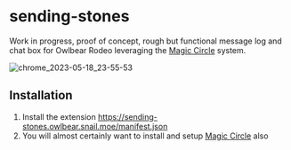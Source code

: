 # sending-stones
Work in progress, proof of concept, rough but functional message log and
 chat box for Owlbear Rodeo leveraging the [Magic Circle](https://github.com/snailington/magic-circle) system.

![chrome_2023-05-18_23-55-53](https://github.com/snailington/sending-stones/assets/17015327/a6c95d81-e01c-4eb9-b8ab-1ad1b2b1ea96)

## Installation
1. Install the extension https://sending-stones.owlbear.snail.moe/manifest.json
2. You will almost certainly want to install and setup [Magic Circle](https://github.com/snailington/magic-circle) also
